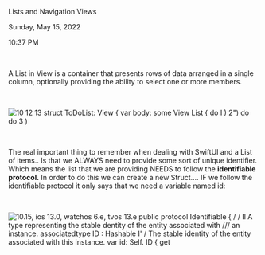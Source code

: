 Lists and Navigation Views

Sunday, May 15, 2022

10:37 PM

 

A List in View is a container that presents rows of data arranged in a single column, optionally providing the ability to select one or more members.

 

![10 12 13 struct ToDoList: View { var body: some View List { do I ) 2\") do do 3 ) ](001_Lists_and_Navigation_Views_000.png)

 

The real important thing to remember when dealing with SwiftUI and a List of items.. Is that we ALWAYS need to provide some sort of unique identifier. Which means the list that we are providing NEEDS to follow the **identifiable protocol.** In order to do this we can create a new Struct.... IF we follow the identifiable protocol it only says that we need a variable named id:

 

![10.15, ios 13.0, watchos 6.e, tvos 13.e public protocol Identifiable { / / Il A type representing the stable dentity of the entity associated with /// an instance. associatedtype ID : Hashable I\' / The stable identity of the entity associated with this instance. var id: Self. ID { get ](001_Lists_and_Navigation_Views_001.png)

 
